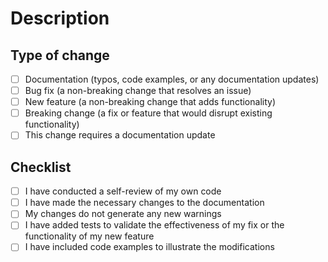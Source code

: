 # Description

<!-- Please include a summary of the change and specify which issue is being addressed. Additionally, provide relevant motivation and context. -->

<!-- Fixes # (issue number) -->

## Type of change

<!-- Please delete options that are not relevant. -->

- [ ] Documentation (typos, code examples, or any documentation updates)
- [ ] Bug fix (a non-breaking change that resolves an issue)
- [ ] New feature (a non-breaking change that adds functionality)
- [ ] Breaking change (a fix or feature that would disrupt existing functionality)
- [ ] This change requires a documentation update

## Checklist

- [ ] I have conducted a self-review of my own code
- [ ] I have made the necessary changes to the documentation
- [ ] My changes do not generate any new warnings
- [ ] I have added tests to validate the effectiveness of my fix or the functionality of my new feature
- [ ] I have included code examples to illustrate the modifications
